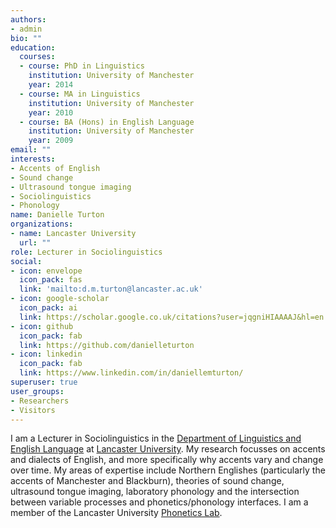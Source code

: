 ```yaml
---
authors:
- admin
bio: ""
education:
  courses:
  - course: PhD in Linguistics
    institution: University of Manchester
    year: 2014
  - course: MA in Linguistics
    institution: University of Manchester
    year: 2010
  - course: BA (Hons) in English Language
    institution: University of Manchester
    year: 2009
email: ""
interests:
- Accents of English
- Sound change
- Ultrasound tongue imaging
- Sociolinguistics
- Phonology
name: Danielle Turton
organizations:
- name: Lancaster University
  url: ""
role: Lecturer in Sociolinguistics
social:
- icon: envelope
  icon_pack: fas
  link: 'mailto:d.m.turton@lancaster.ac.uk'
- icon: google-scholar
  icon_pack: ai
  link: https://scholar.google.co.uk/citations?user=jqgniHIAAAAJ&hl=en
- icon: github
  icon_pack: fab
  link: https://github.com/danielleturton
- icon: linkedin
  icon_pack: fab
  link: https://www.linkedin.com/in/daniellemturton/
superuser: true
user_groups:
- Researchers
- Visitors
---
```


I am a Lecturer in Sociolinguistics in the [Department of Linguistics and English Language](https://www.lancaster.ac.uk/linguistics/) at [Lancaster University](https://www.lancaster.ac.uk). My research focusses on accents and dialects of English, and more specifically why accents vary and change over time. My areas of expertise include Northern Englishes (particularly the accents of Manchester and Blackburn), theories of sound change, ultrasound tongue imaging, laboratory phonology and the intersection between variable processes and phonetics/phonology interfaces.  I am a member of the Lancaster University [Phonetics Lab](http://wp.lancs.ac.uk/phonetics/).
